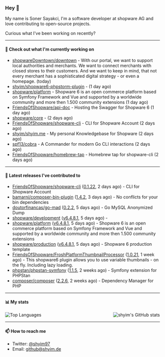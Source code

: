 ### Hey 👋

My name is Soner Sayakci, I'm a software developer at shopware AG and love contributing to open-source projects.

Curious what I've been working on recently?

---

#### 👷 Check out what I'm currently working on

- [shopwareDowntown/downtown](https://github.com/shopwareDowntown/downtown) - With our portal, we want to support local authorities and merchants. We want to connect merchants with closed stores to their customers. And we want to keep in mind, that not every merchant has a sophisticated digital strategy - or even a homepage. (today)
- [shyim/shopware6-phpstorm-plugin](https://github.com/shyim/shopware6-phpstorm-plugin) -  (1 day ago)
- [shopware/platform](https://github.com/shopware/platform) - Shopware 6 is an open commerce platform based on Symfony Framework and Vue and supported by a worldwide community and more then 1.500 community extensions (1 day ago)
- [FriendsOfShopware/api-doc](https://github.com/FriendsOfShopware/api-doc) - Hosting the Swagger for Shopware 6 (1 day ago)
- [shopware/core](https://github.com/shopware/core) -  (2 days ago)
- [FriendsOfShopware/shopware-cli](https://github.com/FriendsOfShopware/shopware-cli) - CLI for Shopware Account (2 days ago)
- [shyim/shyim.me](https://github.com/shyim/shyim.me) - My personal Knowledgebase for Shopware (2 days ago)
- [spf13/cobra](https://github.com/spf13/cobra) - A Commander for modern Go CLI interactions (2 days ago)
- [FriendsOfShopware/homebrew-tap](https://github.com/FriendsOfShopware/homebrew-tap) - Homebrew tap for shopware-cli (2 days ago)

---

#### 🔭 Latest releases I've contributed to

- [FriendsOfShopware/shopware-cli](https://github.com/FriendsOfShopware/shopware-cli) ([0.1.22](https://github.com/FriendsOfShopware/shopware-cli/releases/tag/0.1.22), 2 days ago) - CLI for Shopware Account
- [bamarni/composer-bin-plugin](https://github.com/bamarni/composer-bin-plugin) ([1.4.2](https://github.com/bamarni/composer-bin-plugin/releases/tag/1.4.2), 3 days ago) - No conflicts for your bin dependencies
- [doutorfinancas/go-mad](https://github.com/doutorfinancas/go-mad) ([0.2.2](https://github.com/doutorfinancas/go-mad/releases/tag/0.2.2), 5 days ago) - Go MySQL Anonymized Dump
- [shopware/development](https://github.com/shopware/development) ([v6.4.8.1](https://github.com/shopware/development/releases/tag/v6.4.8.1), 5 days ago) - 
- [shopware/platform](https://github.com/shopware/platform) ([v6.4.8.1](https://github.com/shopware/platform/releases/tag/v6.4.8.1), 5 days ago) - Shopware 6 is an open commerce platform based on Symfony Framework and Vue and supported by a worldwide community and more then 1.500 community extensions
- [shopware/production](https://github.com/shopware/production) ([v6.4.8.1](https://github.com/shopware/production/releases/tag/v6.4.8.1), 5 days ago) - Shopware 6 production template
- [FriendsOfShopware/FroshPlatformThumbnailProcessor](https://github.com/FriendsOfShopware/FroshPlatformThumbnailProcessor) ([1.0.21](https://github.com/FriendsOfShopware/FroshPlatformThumbnailProcessor/releases/tag/1.0.21), 1 week ago) - This shopware6 plugin allows you to use variable thumbnails - on the fly. Including lazy loading.
- [phpstan/phpstan-symfony](https://github.com/phpstan/phpstan-symfony) ([1.1.5](https://github.com/phpstan/phpstan-symfony/releases/tag/1.1.5), 2 weeks ago) - Symfony extension for PHPStan
- [composer/composer](https://github.com/composer/composer) ([2.2.6](https://github.com/composer/composer/releases/tag/2.2.6), 2 weeks ago) - Dependency Manager for PHP

---

#### 📊 My stats

<img align="right" alt="shyim's GitHub stats" src="https://github-readme-stats.vercel.app/api?username=shyim&count_private=1&show_icons=true&" />

![Top Languages](https://github-readme-stats.vercel.app/api/top-langs/?username=shyim)

---

#### 📫 How to reach me

- Twitter: [@shyim97](https://twitter.com/shyim97)
- Email: [github@shyim.de](mailto://github@shyim.de)
